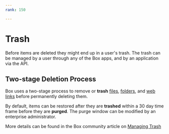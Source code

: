 ```yaml
---
rank: 150

---
```


# Trash

Before items are deleted they might end up in a user's trash. The trash can be
managed by a user through any of the Box apps, and by an application via the
API.

## Two-stage Deletion Process

Box uses a two-stage process to remove or **trash** [files], [folders], and
[web links] before permanently deleting them.

By default, items can be restored after they are **trashed** within a 30 day
time frame before they are **purged**. The purge window can be modified by
an enterprise administrator.

More details can be found in the Box community article on [Managing Trash]

[files]: https://box.dev/en/reference/resources/file/
[folders]: https://box.dev/en/reference/resources/folder/
[web links]: https://box.dev/en/reference/resources/web-link/
[Managing Trash]: https://community.box.com/t5/Managing-Files-and-Folders/Manage-Trash/ta-p/19212
